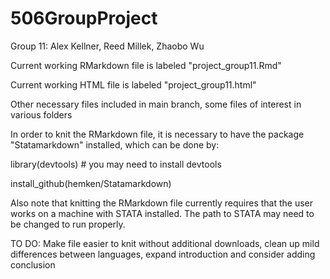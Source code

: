 # 506GroupProject
Group 11: Alex Kellner, Reed Millek, Zhaobo Wu

Current working RMarkdown file is labeled "project_group11.Rmd"

Current working HTML file is labeled "project_group11.html"

Other necessary files included in main branch, some files of interest in various folders

In order to knit the RMarkdown file, it is necessary to have the package "Statamarkdown" installed, which can be done by:

library(devtools) # you may need to install devtools

install_github(hemken/Statamarkdown)

Also note that knitting the RMarkdown file currently requires that the user works on a machine with STATA installed. The path to STATA may need to be changed to run properly.

TO DO: Make file easier to knit without additional downloads, clean up mild differences between languages, expand introduction and consider adding conclusion
